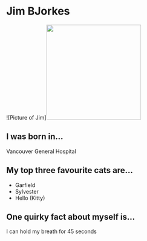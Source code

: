 # Jim BJorkes
![Picture of Jim]<img src="https://static1.squarespace.com/static/586ea3d5893fc02022f2b544/t/5895116515d5dbc895123550/1486164327978/?format=500w" width="250"/>

## I was born in...
Vancouver General Hospital

## My top three favourite cats are...
* Garfield
* Sylvester
* Hello (Kitty)

## One quirky fact about myself is...
I can hold my breath for 45 seconds 
